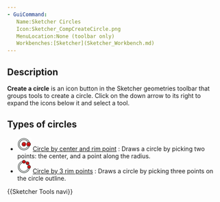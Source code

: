 ```yaml
---
- GuiCommand:
   Name:Sketcher Circles
   Icon:Sketcher_CompCreateCircle.png
   MenuLocation:None (toolbar only)
   Workbenches:[Sketcher](Sketcher_Workbench.md)
---
```


## Description

**Create a circle** is an icon button in the Sketcher geometries toolbar that groups tools to create a circle. Click on the down arrow to its right to expand the icons below it and select a tool.

## Types of circles 

-   <img alt="" src=images/Sketcher_CreateCircle.svg  style="width:32px;"> [Circle by center and rim point](Sketcher_CreateCircle.md) : Draws a circle by picking two points: the center, and a point along the radius.
-   <img alt="" src=images/Sketcher_Create3PointCircle.svg  style="width:32px;"> [Circle by 3 rim points](Sketcher_Create3PointCircle.md) : Draws a circle by picking three points on the circle outline.




 {{Sketcher Tools navi}}  
